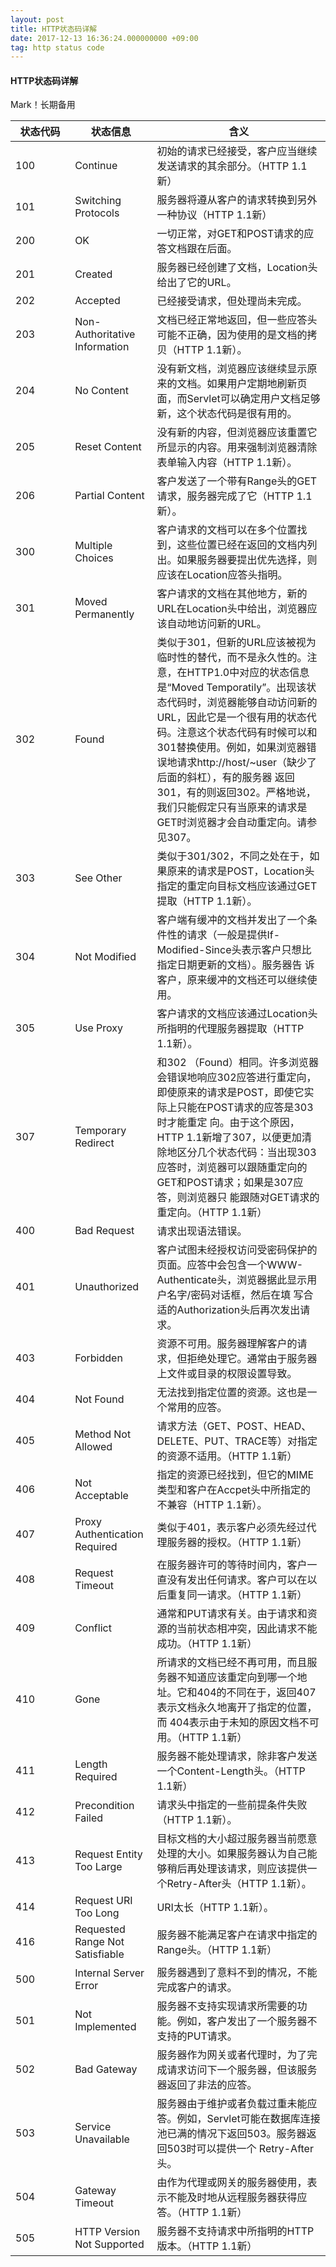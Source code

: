```yaml
---
layout: post
title: HTTP状态码详解
date: 2017-12-13 16:36:24.000000000 +09:00
tag: http status code
---
```


#### HTTP状态码详解

Mark！长期备用


| 状态代码 | 状态信息 |	含义
| - | - | - | 
| 100&emsp;&emsp;&emsp; |	Continue |	初始的请求已经接受，客户应当继续发送请求的其余部分。（HTTP 1.1新） |
| 101 |	Switching Protocols |	服务器将遵从客户的请求转换到另外一种协议（HTTP 1.1新） |
| 200 |	OK |	一切正常，对GET和POST请求的应答文档跟在后面。 |
| 201 |	Created |	服务器已经创建了文档，Location头给出了它的URL。 |
| 202 |	Accepted |	已经接受请求，但处理尚未完成。 |
| 203 |	Non-Authoritative Information |	文档已经正常地返回，但一些应答头可能不正确，因为使用的是文档的拷贝（HTTP 1.1新）。 |
| 204 |	No Content |	没有新文档，浏览器应该继续显示原来的文档。如果用户定期地刷新页面，而Servlet可以确定用户文档足够新，这个状态代码是很有用的。 |
| 205 |	Reset Content |	没有新的内容，但浏览器应该重置它所显示的内容。用来强制浏览器清除表单输入内容（HTTP 1.1新）。 |
| 206 |	Partial Content |	客户发送了一个带有Range头的GET请求，服务器完成了它（HTTP 1.1新）。 |
| 300 |	Multiple Choices |	客户请求的文档可以在多个位置找到，这些位置已经在返回的文档内列出。如果服务器要提出优先选择，则应该在Location应答头指明。 |
| 301 |	Moved Permanently |	客户请求的文档在其他地方，新的URL在Location头中给出，浏览器应该自动地访问新的URL。 |
| 302 |	Found |	类似于301，但新的URL应该被视为临时性的替代，而不是永久性的。注意，在HTTP1.0中对应的状态信息是“Moved Temporatily”。出现该状态代码时，浏览器能够自动访问新的URL，因此它是一个很有用的状态代码。注意这个状态代码有时候可以和301替换使用。例如，如果浏览器错误地请求http://host/~user（缺少了后面的斜杠），有的服务器 返回301，有的则返回302。严格地说，我们只能假定只有当原来的请求是GET时浏览器才会自动重定向。请参见307。 |
| 303 |	See Other |	类似于301/302，不同之处在于，如果原来的请求是POST，Location头指定的重定向目标文档应该通过GET提取（HTTP 1.1新）。 |
| 304 |	Not Modified |	客户端有缓冲的文档并发出了一个条件性的请求（一般是提供If-Modified-Since头表示客户只想比指定日期更新的文档）。服务器告 诉客户，原来缓冲的文档还可以继续使用。 |
| 305 |	Use Proxy |	客户请求的文档应该通过Location头所指明的代理服务器提取（HTTP 1.1新）。 |
| 307 |	Temporary Redirect |	和302 （Found）相同。许多浏览器会错误地响应302应答进行重定向，即使原来的请求是POST，即使它实际上只能在POST请求的应答是303时才能重定 向。由于这个原因，HTTP 1.1新增了307，以便更加清除地区分几个状态代码：当出现303应答时，浏览器可以跟随重定向的GET和POST请求；如果是307应答，则浏览器只 能跟随对GET请求的重定向。（HTTP 1.1新） |
| 400 |	Bad Request |	请求出现语法错误。 |
| 401 |	Unauthorized |	客户试图未经授权访问受密码保护的页面。应答中会包含一个WWW-Authenticate头，浏览器据此显示用户名字/密码对话框，然后在填 写合适的Authorization头后再次发出请求。 |
| 403 |	Forbidden |	资源不可用。服务器理解客户的请求，但拒绝处理它。通常由于服务器上文件或目录的权限设置导致。 |
| 404 |	Not Found |	无法找到指定位置的资源。这也是一个常用的应答。 |
| 405 |	Method Not Allowed |	请求方法（GET、POST、HEAD、DELETE、PUT、TRACE等）对指定的资源不适用。（HTTP 1.1新） |
| 406 |	Not Acceptable |	指定的资源已经找到，但它的MIME类型和客户在Accpet头中所指定的不兼容（HTTP 1.1新）。 |
| 407 |	Proxy Authentication Required |	类似于401，表示客户必须先经过代理服务器的授权。（HTTP 1.1新） |
| 408 |	Request Timeout |	在服务器许可的等待时间内，客户一直没有发出任何请求。客户可以在以后重复同一请求。（HTTP 1.1新） |
| 409 |	Conflict |	通常和PUT请求有关。由于请求和资源的当前状态相冲突，因此请求不能成功。（HTTP 1.1新） |
| 410 |	Gone |	所请求的文档已经不再可用，而且服务器不知道应该重定向到哪一个地址。它和404的不同在于，返回407表示文档永久地离开了指定的位置，而 404表示由于未知的原因文档不可用。（HTTP 1.1新） |
| 411 |	Length Required |	服务器不能处理请求，除非客户发送一个Content-Length头。（HTTP 1.1新） |
| 412 |	Precondition Failed |	请求头中指定的一些前提条件失败（HTTP 1.1新）。 |
| 413 |	Request Entity Too Large |	目标文档的大小超过服务器当前愿意处理的大小。如果服务器认为自己能够稍后再处理该请求，则应该提供一个Retry-After头（HTTP 1.1新）。 |
| 414 |	Request URI Too Long |	URI太长（HTTP 1.1新）。 |
| 416 |	Requested Range Not Satisfiable |	服务器不能满足客户在请求中指定的Range头。（HTTP 1.1新） |
| 500 |	Internal Server Error |	服务器遇到了意料不到的情况，不能完成客户的请求。 |
| 501 |	Not Implemented |	服务器不支持实现请求所需要的功能。例如，客户发出了一个服务器不支持的PUT请求。 |
| 502 |	Bad Gateway |	服务器作为网关或者代理时，为了完成请求访问下一个服务器，但该服务器返回了非法的应答。 |
| 503 |	Service Unavailable |	服务器由于维护或者负载过重未能应答。例如，Servlet可能在数据库连接池已满的情况下返回503。服务器返回503时可以提供一个 Retry-After头。 |
| 504 |	Gateway Timeout |	由作为代理或网关的服务器使用，表示不能及时地从远程服务器获得应答。（HTTP 1.1新） |
| 505 |	HTTP Version Not Supported |	服务器不支持请求中所指明的HTTP版本。（HTTP 1.1新） |


